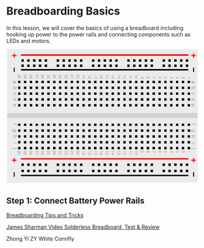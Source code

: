 # Breadboarding Basics

In this lesson, we will cover the basics of using a breadboard including
hooking up power to the power rails and connecting components such
as LEDs and motors.

![](../img/breadboard-landscape.png)

## Step 1: Connect Battery Power Rails


[Breadboarding Tips and Tricks](https://www.youtube.com/watch?v=PE-_rJqvDhQ)

[James Sharman Video Solderless Breadboard, Test & Review](https://www.youtube.com/watch?v=9mYU4_bRx8g)

Zhong Yi
ZY White
Connfly